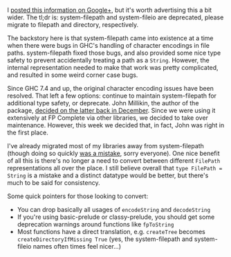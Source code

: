 I [posted this information on
Google+](https://plus.google.com/+MichaelSnoyman/posts/Ft5hnPqpgEx), but it's
worth advertising this a bit wider. The tl;dr is: system-filepath and
system-fileio are deprecated, please migrate to filepath and directory,
respectively.

The backstory here is that system-filepath came into existence at a time when
there were bugs in GHC's handling of character encodings in file paths.
system-filepath fixed those bugs, and also provided some nice type safety to
prevent accidentally treating a path as a `String`. However, the internal
representation needed to make that work was pretty complicated, and resulted in
some weird corner case bugs.

Since GHC 7.4 and up, the original character encoding issues have been
resolved. That left a few options: continue to maintain system-filepath for
additional type safety, or deprecate. John Millikin, the author of the package,
[decided on the latter back in
December](https://plus.google.com/+JohnMillikin/posts/j7NCSdRHGvN). Since we
were using it extensively at FP Complete via other libraries, we decided to
take over maintenance. However, this week we decided that, in fact, John was
right in the first place.

I've already migrated most of my libraries away from system-filepath (though
doing so quickly [was a
mistake](https://github.com/snoyberg/classy-prelude/issues/102), sorry
everyone). One nice benefit of all this is there's no longer a need to convert
between different `FilePath` representations all over the place. I still
believe overall that `type FilePath = String` is a mistake and a distinct
datatype would be better, but there's much to be said for consistency.

Some quick pointers for those looking to convert:

* You can drop basically all usages of `encodeString` and `decodeString`
* If you're using basic-prelude or classy-prelude, you should get some deprecation warnings around functions like `fpToString`
* Most functions have a direct translation, e.g. `createTree` becomes `createDirectoryIfMissing True` (yes, the system-filepath and system-fileio names often times feel nicer...)
